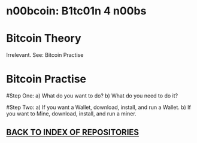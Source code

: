 n00bcoin: B1tc01n 4 n00bs
=========================

Bitcoin Theory
==============

Irrelevant. See: Bitcoin Practise

Bitcoin Practise
================

#Step One:
a) What do you want to do?
b) What do you need to do it?

#Step Two:
a) If you want a Wallet, download, install, and run a Wallet.
b) If you want to Mine, download, install, and run a miner.

## [BACK TO INDEX OF REPOSITORIES](https://github.com/antiface/Index)
